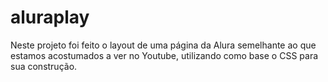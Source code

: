 # aluraplay
Neste projeto foi feito o layout de uma página da Alura semelhante ao que estamos acostumados a ver no Youtube, utilizando como base o CSS para sua construção.
